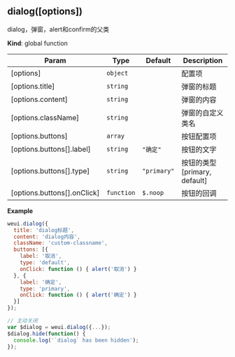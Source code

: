 <a name="dialog"></a>

## dialog([options])
dialog，弹窗，alert和confirm的父类

**Kind**: global function  

| Param | Type | Default | Description |
| --- | --- | --- | --- |
| [options] | <code>object</code> |  | 配置项 |
| [options.title] | <code>string</code> |  | 弹窗的标题 |
| [options.content] | <code>string</code> |  | 弹窗的内容 |
| [options.className] | <code>string</code> |  | 弹窗的自定义类名 |
| [options.buttons] | <code>array</code> |  | 按钮配置项 |
| [options.buttons[].label] | <code>string</code> | <code>&quot;确定&quot;</code> | 按钮的文字 |
| [options.buttons[].type] | <code>string</code> | <code>&quot;primary&quot;</code> | 按钮的类型 [primary, default] |
| [options.buttons[].onClick] | <code>function</code> | <code>$.noop</code> | 按钮的回调 |

**Example**  
```js
weui.dialog({
  title: 'dialog标题',
  content: 'dialog内容',
  className: 'custom-classname',
  buttons: [{
    label: '取消',
    type: 'default',
    onClick: function () { alert('取消') }
  }, {
    label: '确定',
    type: 'primary',
    onClick: function () { alert('确定') }
  }]
});

// 主动关闭
var $dialog = weui.dialog({...});
$dialog.hide(function() {
  console.log('`dialog` has been hidden');
});
```
